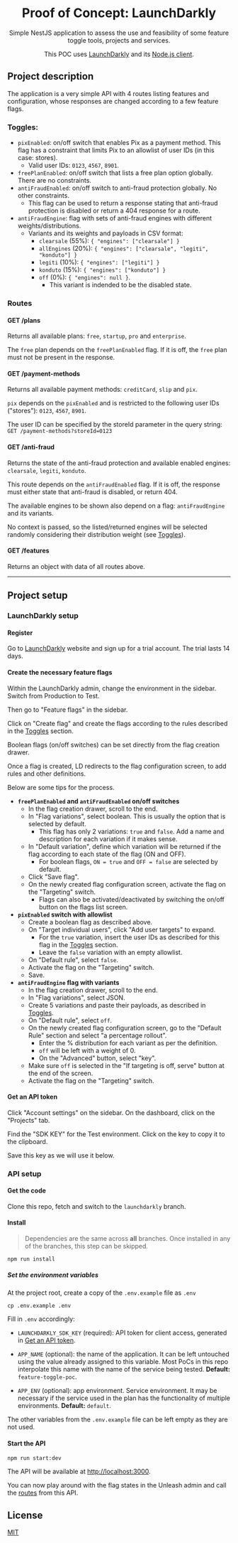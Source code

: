 <h1 align="center">
  Proof of Concept: LaunchDarkly
</h1>

<div align="center">
Simple NestJS application to assess the use and feasibility of some feature toggle tools, projects and services.

This POC uses [LaunchDarkly](https://launchdarkly.com/) and its [Node.js client](https://github.com/launchdarkly/node-server-sdk).
</div>

## Project description

The application is a very simple API with 4 routes listing features and configuration, whose responses are changed according to a few feature flags.

### Toggles:

- `pixEnabled`: on/off switch that enables Pix as a payment method. This flag has a constraint that limits Pix to an allowlist of user IDs (in this case: stores).
  - Valid user IDs: `0123`, `4567`, `8901`.
- `freePlanEnabled`: on/off switch that lists a free plan option globally. There are no constraints.
- `antiFraudEnabled`: on/off switch to anti-fraud protection globally. No other constraints.
  - This flag can be used to return a response stating that anti-fraud protection is disabled or return a 404 response for a route.
- `antiFraudEngine`: flag with sets of anti-fraud engines with different weights/distributions.
  - Variants and its weights and payloads in CSV format:
    - `clearsale` (55%): `{ "engines": ["clearsale"] }`
    - `allEngines` (20%): `{ "engines": ["clearsale", "legiti", "konduto"] }`
    - `legiti` (10%): `{ "engines": ["legiti"] }`
    - `konduto` (15%): `{ "engines": ["konduto"] }`
    - `off` (0%): `{ "engines": null }`.
      - This variant is indended to be the disabled state.

### Routes

#### GET /plans

Returns all available plans: `free`, `startup`, `pro` and `enterprise`.

The `free` plan depends on the `freePlanEnabled` flag. If it is off, the `free` plan must not be present in the response.

#### GET /payment-methods

Returns all available payment methods: `creditCard`, `slip` and `pix`.

`pix` depends on the `pixEnabled` and is restricted to the following user IDs ("stores"): `0123`, `4567`, `8901`.

The user ID can be specified by the storeId parameter in the query string: `GET /payment-methods?storeId=0123`

#### GET /anti-fraud

Returns the state of the anti-fraud protection and available enabled engines: `clearsale`, `legiti`, `konduto`.

This route depends on the `antiFraudEnabled` flag. If it is off, the response must either state that anti-fraud is disabled, or return 404.

The available engines to be shown also depend on a flag: `antiFraudEngine` and its variants.

No context is passed, so the listed/returned engines will be selected randomly considering their distribution weight (see [Toggles](#toggles)).


#### GET /features

Returns an object with data of all routes above.

----

## Project setup

### LaunchDarkly setup

#### Register

Go to [LaunchDarkly](https://launchdarkly.com/) website and sign up for a trial account. The trial lasts 14 days.

#### Create the necessary feature flags

Within the LaunchDarkly admin, change the environment in the sidebar. Switch from Production to Test.

Then go to "Feature flags" in the sidebar.

Click on "Create flag" and create the flags according to the rules described in the [Toggles](#toggles) section.

Boolean flags (on/off switches) can be set directly from the flag creation drawer.

Once a flag is created, LD redirects to the flag configuration screen, to add rules and other definitions.

Below are some tips for the process.

- **`freePlanEnabled` and `antiFraudEnabled` on/off switches**
  - In the flag creation drawer, scroll to the end.
  - In "Flag variations", select boolean. This is usually the option that is selected by default.
    - This flag has only 2 variations: `true` and `false`. Add a name and description for each variation if it makes sense.
  - In "Default variation", define which variation will be returned if the flag according to each state of the flag (ON and OFF).
    - For boolean flags, `ON = true` and `OFF = false` are selected by default.
  - Click "Save flag".
  - On the newly created flag configuration screen, activate the flag on the "Targeting" switch.
    - Flags can also be activated/deactivated by switching the on/off button on the flags list screen.
- **`pixEnabled` switch with allowlist**
  - Create a boolean flag as described above.
  - On "Target individual users", click "Add user targets" to expand.
    - For the `true` variation, insert the user IDs as described for this flag in the [Toggles](#toggles) section.
    - Leave the `false` variation with an empty allowlist.
  - On "Default rule", select `false`.
  - Activate the flag on the "Targeting" switch.
  - Save.
- **`antiFraudEngine` flag with variants**
  - In the flag creation drawer, scroll to the end.
  - In "Flag variations", select JSON.
  - Create 5 variations and paste their payloads, as described in [Toggles](#toggles).
  - On "Default rule", select `off`.
  - On the newly created flag configuration screen, go to the "Default Rule" section and select "a percentage rollout".
    - Enter the % distribution for each variant as per the definition.
    - `off` will be left with a weight of 0.
    - On the "Advanced" button, select "key".
  - Make sure `off` is selected in the "If targeting is off, serve" button at the end of the screen.
  - Activate the flag on the "Targeting" switch.

#### Get an API token

Click "Account settings" on the sidebar. On the dashboard, click on the "Projects" tab.

Find the "SDK KEY" for the Test environment. Click on the key to copy it to the clipboard.

Save this key as we will use it below.


### API setup

#### Get the code

Clone this repo, fetch and switch to the `launchdarkly` branch.

#### Install

> Dependencies are the same across **all** branches. Once installed in any of the branches, this step can be skipped.

```shell
npm run install
```

##### Set the environment variables

At the project root, create a copy of the `.env.example` file as `.env`

```shell
cp .env.example .env
```

Fill in `.env` accordingly:

- `LAUNCHDARKLY_SDK_KEY` (required): API token for client access, generated in [Get an API token](#get-an-api-token).

- `APP_NAME` (optional): the name of the application. It can be left untouched using the value already assigned to this variable. Most PoCs in this repo interpolate this name with the name of the service being tested. **Default:** `feature-toggle-poc`.
- `APP_ENV` (optional): app environment. Service environment. It may be necessary if the service used in the plan has the functionality of multiple environments. **Default:** `default`.

The other variables from the `.env.example` file can be left empty as they are not used.

#### Start the API

```shell
npm run start:dev
```

The API will be available at [http://localhost:3000](http://localhost:3000).

You can now play around with the flag states in the Unleash admin and call the [routes](#routes) from this API.

## License

[MIT](LICENSE)
